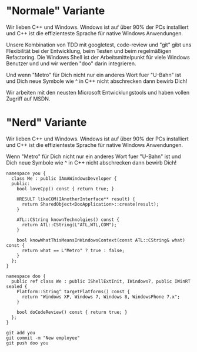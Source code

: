 "Normale" Variante
=================

Wir lieben C++ und Windows.
Windows ist auf über 90% der PCs installiert und C++ ist die effizienteste Sprache für native Windows Anwendungen.

Unsere Kombination von TDD mit googletest, code-review und "git" gibt uns Flexibilität bei der Entwicklung, beim Testen und beim regelmäßigen Refactoring.
Die Windows Shell ist der Arbeitsmittelpunkt für viele Windows Benutzer und und wir werden "doo" darin integrieren.

Und wenn "Metro" für Dich nicht nur ein anderes Wort fuer "U-Bahn" ist und Dich neue Symbole wie ^ in C++ nicht abschrecken dann bewirb Dich!

Wir arbeiten mit den neusten Microsoft Entwicklungstools und haben vollen Zugriff auf MSDN.

"Nerd" Variante
===============

Wir lieben C++ und Windows.
Windows ist auf über 90% der PCs installiert und C++ ist die effizienteste Sprache für native Windows Anwendungen.

Wenn "Metro" für Dich nicht nur ein anderes Wort fuer "U-Bahn" ist und Dich neue Symbole wie ^ in C++ nicht abschrecken dann bewirb Dich!

    namespace you {
      class Me : public IAmAWindowsDeveloper {
      public:
        bool loveCpp() const { return true; }
        
        HRESULT likeCOM(IAnotherInterface** result) {
          return SharedObject<DooApplication>::create(result);
        }
        
        ATL::CString knownTechnolgies() const {
          return ATL::CString(L"ATL,WTL,COM");
        }
        
        bool knowWhatThisMeansInWindowsContext(const ATL::CString& what) const {
          return what == L"Metro" ? true : false;
        }
      };
    }
    
    namespace doo {
      public ref class We : public IShellExtInit, IWindows7, public IWinRT sealed {
        Platform::String^ targetPlatforms() const {
          return "Windows XP, Windows 7, Windows 8, WindowsPhone 7.x";
        }
        
        bool doCodeReview() const { return true; }
      };
    }
    
    git add you
    git commit -m "New employee"
    git push doo you